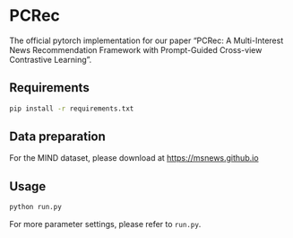 # PCRec

The official pytorch implementation for our paper “PCRec: A Multi-Interest News Recommendation Framework with
Prompt-Guided Cross-view Contrastive Learning”.

## Requirements
```bash
pip install -r requirements.txt
```

## Data preparation

For the MIND dataset, please download at https://msnews.github.io

## Usage

```python
python run.py
```
For more parameter settings, please refer to `run.py`.
